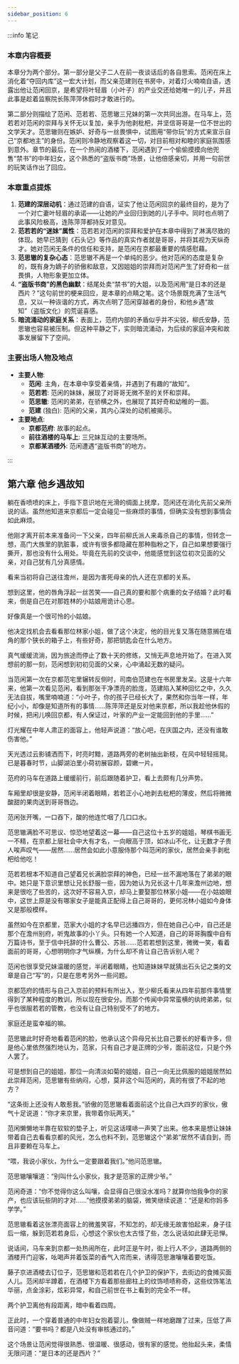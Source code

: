 ```yaml
---
sidebar_position: 6
---
```


:::info 笔记

### 本章内容概要

本章分为两个部分。第一部分是父子二人在前一夜谈话后的各自思索。范闲在床上消化着“夺回内库”这一宏大计划，而父亲范建则在书房中，对着灯火喃喃自语，透露出他让范闲回京，是希望将叶轻眉（小叶子）的产业交还给她唯一的儿子，并且此事是趁着监察院长陈萍萍休假时才敢进行的。

第二部分则描绘了范闲、范若若、范思辙三兄妹的第一次共同出游。在马车上，范若若对范闲的崇拜与关怀无以复加，亲手为他剥枇杷，并坚信哥哥是一位不世出的文学天才。范思辙则在嫉妒、好奇与一丝畏惧中，试图用“带你玩”的方式来宣示自己“京都地主”的身份。范闲则冷静地观察着这一切，对目前相对和睦的家庭氛围感到意外。章节的最后，在一个热闹的酒楼下，范闲遇到了一个偷偷摸摸向他兜售“禁书”的中年妇女，这个熟悉的“盗版书商”场景，让他倍感亲切，并用一句前世的玩笑话作出了回应。

### 本章重点提炼

1.  **范建的深层动机**：通过范建的自语，证实了他让范闲回京的最终目的，是为了一个对亡妻叶轻眉的承诺——让她的产业回归到她的儿子手中。同时也点明了此事风险极高，连陈萍萍都持反对意见。
2.  **范若若的“迷妹”属性**：范若若对范闲的崇拜和爱护在本章中得到了淋漓尽致的体现。她早已猜到《石头记》等作品的真实作者就是哥哥，并将其视为天纵奇才。她对范闲无条件的信任和支持，是范闲在京都最重要的情感慰藉。
3.  **范思辙的复杂心态**：范思辙不再是一个单纯的恶少。他对范闲的态度是复杂的，既有身为嫡子的骄傲和敌意，又因姐姐的崇拜而对范闲产生了好奇和一丝畏惧，人物形象更加立体。
4.  **“盗版书商”的黑色幽默**：结尾处卖“禁书”的大姐，以及范闲用“是日本的还是西片？”这句前世的梗来回应，是本章的点睛之笔。这个场景既充满了生活气息，又以一种诙谐的方式，再次点明了范闲穿越者的身份，和他乡遇“故知”（盗版文化）的荒诞喜感。
5.  **暗流涌动的家庭关系**：表面上，范府内部的矛盾似乎并不尖锐，柳氏安静，范思辙也容易被压制。但这种平静之下，实则暗流涌动，为后续的家庭冲突和故事发展留下了空间。

### 主要出场人物及地点

* **主要人物**:
    * **范闲**: 主角，在本章中享受着亲情，并遇到了有趣的“故知”。
    * **范若若**: 范闲的妹妹，展现了对哥哥无微不至的关怀和崇拜。
    * **范思辙**: 范闲的弟弟，在骄横之外，也展现了其好奇和幼稚的一面。
    * **范建** (独白): 范闲的父亲，其内心深处的动机被揭示。
* **主要地点**:
    * **京都范府**: 故事的起点。
    * **前往酒楼的马车上**: 三兄妹互动的主要场所。
    * **京都某酒楼外**: 范闲遭遇“盗版书商”的地方。

:::

## 第六章 **他乡遇故知**

躺在香喷喷的床上，手指下意识地在光滑的绸面上抚摩，范闲还在消化先前父亲所说的话。虽然他知道来京都后一定会碰见一些麻烦的事情，但确实没有想到事情会如此麻烦。

他刚才离开前本来准备问一下父亲，四年前柳氏派人来毒杀自己的事情，但转念一想，高门大族里的肮脏事，或许有很多都隐藏在那种脂粉之下，自己如果想要强行撕开，那也没有什么用处。毕竟在先前的交谈中，他能感觉到这位初次见面的父亲，对自己犹有几分真感情。

看来当初将自己送往澹州，是因为害死母亲的仇人还在京都的关系。

想到这里，他的唇角浮起一丝苦笑——自己真的要和那个病重的女子结婚？此时看来，倒是自己在对那姓林的小姑娘用诡计心思。

好像真是一个很可怜的小姑娘。

他决定找机会去看看那位林家小姐，做了这个决定，他的目光复又落在随意搁在墙角的那个狭长的箱子上，有些好奇，那把钥匙会在什么地方。

真气缓缓流淌，因为旅途而停止了数十天的修练，又悄无声息地开始了。在进入冥想前的那一刻，范闲想到初初见面的父亲，心中涌起无数的疑问。

当范闲第一次在京都范宅里辗转反侧时，司南伯范建也在书房里发呆。这是十六年来，他第一次看见范闲，看到那张干净漂亮的脸庞，范建陷入某种回忆之中，久久无法自拔，嘴里喃喃道：“小叶子，你的孩子已经长大了，果然和你当年一样，年纪小小，却像是知道所有的事情……陈萍萍还是反对他来京都，所以我趁他休假的时候，把闲儿唤回京都，有人保证过，叶家的产业一定能回到他的手里……”

灯光耀在中年人肃正的面容上，他轻声说道：“放心吧，在庆国之内，还没有谁敢伤害他。”

天光透过云影铺洒而下，时亮时黯，道路两旁的老树抽出新枝，在风中轻轻摇晃。已是暮春时节，山脚湖泊里小荷初展容颜，碧嫩一片。

范府的马车在道路上缓缓前行，前后跟随着护卫，看上去颇有几分声势。

车厢里却很是安静，范闲半闭着眼睛，若若正小心地剥去枇杷的薄皮，然后将微微酸甜的果肉送到哥哥唇边。

范闲张开嘴，一口吞下，酸的他连忙咽了几口口水。

范思辙满脸不可思议、惊恐地望着这一幕——自己这位十五岁的姐姐，琴棋书画无一不精，在京都上层社会中大有才名，一向眼高于顶，如冰山不化，让无数才子贵人唉声叹气——居然……居然会如此小意服侍那个叫范闲的家伙，居然会亲手剥枇杷给他吃！

范若若根本不知道自己望着兄长满脸崇拜的神色，已经一丝不漏地落在了弟弟的眼中。她只是下意识里想让兄长舒服一些，因为她认为兄长这十几年来澹州边地，想来是很吃了些苦的，这次好不容易入京，却马上要娶那位林家小姐——在小姑娘眼中，这世上原是没有哪家女子是能真正配得上自己哥哥的，更何况林小姐如今身体又是那般模样。

虽然如今在京都里，范家大小姐的才名早已远播四方，但在她自己心中，自己还是那个在澹州别府，听鬼故事的小丫头。只有她一个人知道，自己的哥哥胸腹中自有万篇诗书，至于信中托辞的什么曹公、苏翁……范若若想到这里，微微一笑，看着面前的哥哥，心想明明你才气纵横，为什么却不肯让自己告诉别人呢？

范闲也很享受兄妹温暖的感觉，半闭着眼睛，也知道妹妹早就猜出石头记之类的文章是自己“写”的，只是在思考另外一些问题。

京都范府的情形与自己入京前的预料有所出入，至少柳氏看来从四年前那件事情里得到了某种程度的教训，所以现在很安分。而那个传闻中异常蛮横的纨绔弟弟，似乎也很服若若的管教，也没有让自己特别受不了的地方。

家庭还是蛮幸福的嘛。

范思辙此时好奇地看着范闲的脸，他承认这个异母兄长比自己要长的好看许多，但是他心里依然强烈地认为，范家，只有自己才是正牌的少爷，面前这位，只是个外人罢了。

可是想到自己的姐姐，那位一向清淡如菊的姐姐，自己一向无比佩服的姐姐居然如此崇拜范闲，范思辙有些纳闷，心想，莫非这个叫范闲的，真的有很了不起的地方？

“这条街上还没有人敢惹我。”骄傲的范思辙看着面前这个比自己大四岁的家伙，傲气十足说道：“你才来京里，我带着你玩两天。”

范闲懒懒地半靠在软软的垫子上，听见这话噗哧一声笑了出来。他本来是想让妹妹带着自己去看看京都的风光，怎么也料不到，范思辙这个“弟弟”居然不请自到，而且非要赖在马车上。

“喂，我说小家伙，为什么一定要跟着我们。”他问范思辙。

范思辙嚷嚷道：“别叫什么小家伙，我才是范家的正牌少爷。”

范闲奇道：“你不觉得你这么叫嚷，会显得自己很没水准吗？就算你怕我争你的家产，也应该玩些阴的才对……”他摸摸弟弟的脑袋，微笑继续说道：“还是和你妈多学学。”

范思辙看着这张漂亮面容上的微羞笑容，不知怎的，却无缘无故害怕起来，身子往后一缩，躲到范若若身后，心想这个家伙也太古怪了些，怎么说话如此肆无忌惮。

说话间，马车来到京都一处热闹所在，此时正是午时，街上行人不少，道路两侧的酒楼开门迎客，吆喝声并着饭菜的香气入帘而来，诱得范思澈嚷嚷着要吃饭。

藤子京进酒楼去订位子，范思辙和范若若在几个护卫的保护下，去街边的食摊买面人儿。范闲却半蹲着，在酒楼下方看着那些廊柱上的纹饰啧啧称奇，这些纹饰笔法华丽，点金涂彩，炫彩异常，和自己前世在书上看到的完全不一样。

两个护卫离他有段距离，暗中看着四周。

正此时，一个穿着普通的中年妇女抱着婴儿，像做贼一样地磨蹭了过来，压低了声音问道：“要书吗？都是八处没有审核通过的。”

这个场景让范闲觉得很熟悉、很温暖、很感动，很有家的感觉。他抬起头来，柔情无限问道：“是日本的还是西片？”

